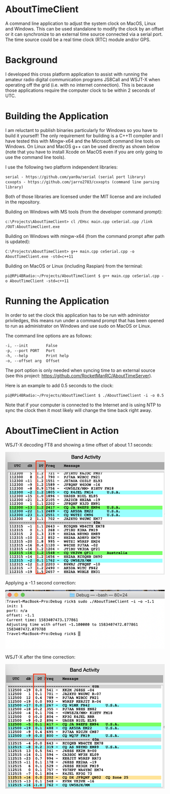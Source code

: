 # AboutTimeClient
A command line application to adjust the system clock on MacOS, Linux and Windows. This can be used standalone to modify the clock by an offset or it can synchronize to an external time source connected via a serial port. The time source could be a real time clock (RTC) module and/or GPS.

# Background
I developed this cross platform application to assist with running the amateur radio digital communication programs JS8Call and WSJT-X when operating off the grid (i.e. with no internet connection). This is because those applications require the computer clock to be within 2 seconds of UTC.

# Building the Application
I am reluctant to publish binaries particularly for Windows so you have to build it yourself! The only requirement for building is a C++11 compiler and I have tested this with Mingw-x64 and the Microsoft command line tools on Windows. On Linux and MacOS g++ can be used directly as shown below (note that you have to install Xcode on MacOS even if you are only going to use the command line tools).
 
I use the following two platform independent libraries:

    serial - https://github.com/yan9a/serial (serial port library)
    cxxopts - https://github.com/jarro2783/cxxopts (command line parsing library)
 
Both of those libraries are licensed under the MIT license and are included in the repository.
 
Building on Windows with MS tools (from the developer command prompt):

    c:\Projects\AboutTimeClient> cl /EHsc main.cpp ceSerial.cpp /link /OUT:AboutTimeClient.exe
    
Building on Windows with mingw-x64 (from the command prompt after path is updated):

    C:\Projects\AboutTimeClient> g++ main.cpp ceSerial.cpp -o AboutTimeClient.exe -std=c++11
    
Building on MacOS or Linux (including Raspian) from the terminal:

    pi@RPi4BRadio:~/Projects/AboutTimeClient $ g++ main.cpp ceSerial.cpp -o AboutTimeClient -std=c++11
        
# Running the Application
In order to set the clock this application has to be run with administor priviledges, this means run under a command prompt that has been opened to run as administrator on Windows and use sudo on MacOS or Linux.

The command line options are as follows:

	-i, --init        False
	-p, --port PORT   Port
	-h, --help        Print help
	-o, --offset arg  Offset


The port option is only needed when syncing time to an external source (see this project: https://github.com/RocketManRC/AboutTimeServer).

Here is an example to add 0.5 seconds to the clock:

	pi@RPi4BRadio:~/Projects/AboutTimeClient $ ./AboutTimeClient -i -o 0.5

Note that if your computer is connected to the Internet and is using NTP to sync the clock then it most likely will change the time back right away.

# AboutTimeClient in Action
WSJT-X decoding FT8 and showing a time offset of about 1.1 seconds:

![Photo](images/wsjtx1.png)

Applying a -1.1 second correction:

![Photo](images/abouttime1.png)

WSJT-X after the time correction:

![Photo](images/wsjtx2.png)

